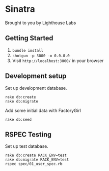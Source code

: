 Sinatra
=============

Brought to you by Lighthouse Labs

## Getting Started

1. `bundle install`
2. `shotgun -p 3000 -o 0.0.0.0`
3. Visit `http://localhost:3000/` in your browser

Development setup
-----------------

Set up development database.

    rake db:create
    rake db:migrate

Add some initial data with FactoryGirl
    
    rake db:seed

RSPEC Testing
------------

Set up test database.

    rake db:create RACK_ENV=test
    rake db:migrate RACK_ENV=test
    rspec spec/01_user_spec.rb



